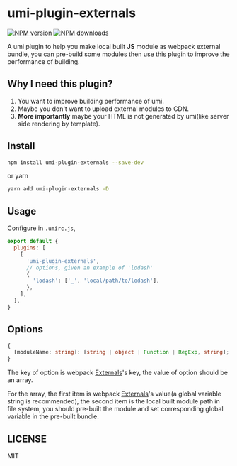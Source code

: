 # umi-plugin-externals

[![NPM version](https://img.shields.io/npm/v/umi-plugin-externals.svg?style=flat)](https://npmjs.org/package/umi-plugin-externals)
[![NPM downloads](http://img.shields.io/npm/dm/umi-plugin-externals.svg?style=flat)](https://npmjs.org/package/umi-plugin-externals)

A umi plugin to help you make local built **JS** module as webpack external bundle, you can pre-build some modules then use this plugin to improve the performance of building.

## Why I need this plugin?

1. You want to improve building performance of umi.
2. Maybe you don't want to upload external modules to CDN.
3. **More importantly** maybe your HTML is not generated by umi(like server side rendering by template).

## Install

```bash
npm install umi-plugin-externals --save-dev
```

or yarn

```bash
yarn add umi-plugin-externals -D
```

## Usage

Configure in `.umirc.js`,

```js
export default {
  plugins: [
    [
      'umi-plugin-externals',
      // options, given an example of 'lodash'
      {
        'lodash': ['_', 'local/path/to/lodash'],
      },
    ],
  ],
}
```

## Options

```typescript
{ 
  [moduleName: string]: [string | object | Function | RegExp, string]; 
}
```

The key of option is webpack [Externals](https://webpack.js.org/configuration/externals/)'s key, the value of option should be an array.

For the array, the first item is webpack [Externals](https://webpack.js.org/configuration/externals/)'s value(a global variable string is recommended), the second item is the local built module path in file system, you should pre-built the module and set corresponding global variable in the pre-built bundle. 

## LICENSE

MIT
